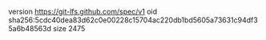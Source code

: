 version https://git-lfs.github.com/spec/v1
oid sha256:5cdc40dea83d62c0e00228c15704ac220db1bd5605a73631c94df35a6b48563d
size 2475
